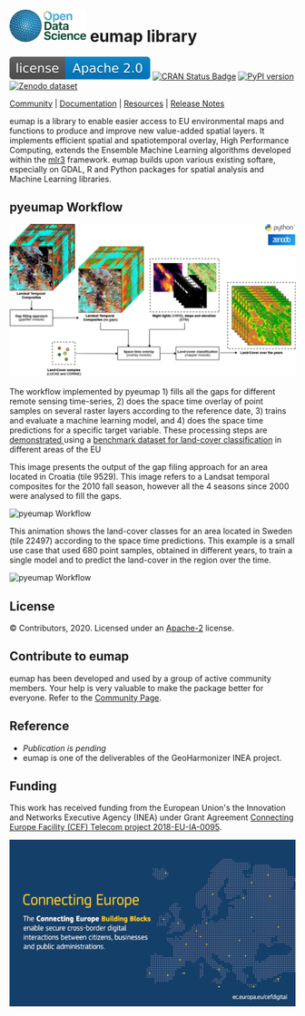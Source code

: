 <img src=img/ODS_logo_450px.png width=135/>  eumap library
===========
[![GitLab license](img/apache2.svg)](./LICENSE)
[![CRAN Status Badge](http://www.r-pkg.org/badges/version/eumap)](http://cran.r-project.org/web/packages/eumap)
[![PyPI version](https://badge.fury.io/py/eumap.svg)](https://pypi.python.org/pypi/eumap/)
[![Zenodo dataset](https://zenodo.org/badge/DOI/10.5281/zenodo.4058447.svg)](http://doi.org/10.5281/zenodo.4058447)

[Community](https://opendatascience.eu) |
[Documentation](https://eumap.readthedocs.org) |
[Resources](demo/README.md) |
[Release Notes](NEWS.md)

eumap is a library to enable easier access to EU environmental maps and functions to produce and improve new value-added spatial layers.
It implements efficient spatial and spatiotemporal overlay, High Performance Computing, extends the Ensemble Machine Learning algorithms developed within the [mlr3](https://mlr3.mlr-org.com/) framework.
eumap builds upon various existing softare, especially on GDAL, R and Python packages for spatial analysis and Machine Learning libraries.

pyeumap Workflow 
-------

![pyeumap Workflow](img/pyeumap_workflow.png)

The workflow implemented by pyeumap 1) fills all the gaps for different remote sensing time-series, 2) does the space time overlay of point samples on several raster layers according to the reference date, 3) trains and evaluate a machine learning model, and 4) does the space time predictions for a specific target variable. These processing steps are [demonstrated ](demo/python) using a [benchmark dataset for land-cover classification](http://doi.org/10.5281/zenodo.4058447) in different areas of the EU

This image presents the output of the gap filing approach for an area located in Croatia (tile 9529). This image refers to a Landsat temporal composites for the 2010 fall season, however all the 4 seasons since 2000 were analysed to fill the gaps.

![pyeumap Workflow](img/gapfill_example.png)

This animation shows the land-cover classes for an area located in Sweden (tile 22497) according to the space time predictions. This example is a small use case that used 680 point samples, obtained in different years, to train a single model and to predict the land-cover in the region over the time.

![pyeumap Workflow](img/land_cover_predictions.gif)

License
-------
© Contributors, 2020. Licensed under an [Apache-2](https://gitlab.com/geoharmonizer_inea/eumap/blob/master/LICENSE) license.

Contribute to eumap
---------------------
eumap has been developed and used by a group of active community members. Your help is very valuable to make the package better for everyone. Refer to the [Community Page](https://opendatascience.eu).

Reference
---------
- _Publication is pending_
- eumap is one of the deliverables of the GeoHarmonizer INEA project.

Funding
--------
This work has received funding from the European Union's the Innovation and Networks Executive Agency (INEA) under Grant Agreement [Connecting Europe Facility (CEF) Telecom project 2018-EU-IA-0095](https://ec.europa.eu/inea/en/connecting-europe-facility/cef-telecom/2018-eu-ia-0095).

<img src=img/CEF_programme_logo_650px.png width=650/>
